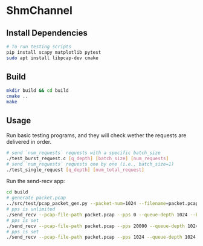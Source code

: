# ShmChannel


## Install Dependencies

```bash
# To run testing scripts
pip install scapy matplotlib pytest
sudo apt install libpcap-dev cmake
```

## Build

```bash
mkdir build && cd build
cmake ..
make
```

## Usage

Run basic testing programs, and they will check wether the requests are delivered in order.

```bash
# send `num_requests` requests with a specific batch_size
./test_burst_request.c [q_depth] [batch_size] [num_requests]
# send `num_requests` requests one by one (i.e., batch_size=1)
./test_single_request [q_depth] [num_total_request]
```


Run the send-recv app:
```bash
cd build
# generate packet.pcap 
../src/test/pcap_packet_gen.py --packet-num=1024 --filename=packet.pcap
# pps is unlimited
./send_recv --pcap-file-path packet.pcap --pps 0 --queue-depth 1024 --batch-size 32 --loop-time 100000
# pps is set
./send_recv --pcap-file-path packet.pcap --pps 20000 --queue-depth 1024 --batch-size 32 --loop-time 100
# pps is set
./send_recv --pcap-file-path packet.pcap --pps 1024 --queue-depth 1024 --batch-size 32 --loop-time 5
```